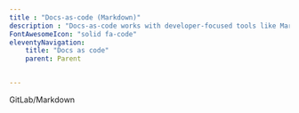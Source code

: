 ```yaml
---
title : "Docs-as-code (Markdown)"
description : "Docs-as-code works with developer-focused tools like Markdown, Git, and VS Code"
FontAwesomeIcon: "solid fa-code"
eleventyNavigation:
    title: "Docs as code"
    parent: Parent


---
```


GitLab/Markdown
